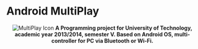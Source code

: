 Android MultiPlay
================

  <p align="center">
    <img src="https://raw.github.com/PWrGitHub194238/project2013-2014/master/Wiki%20files/README/MultiPlayChristmas.png" alt="MultiPlay Icon" />
 
  <b>
    A Programming project for University of Technology, academic year 2013/2014, semester V. Based on Android OS, multi-controller for PC via Bluetooth or Wi-Fi.
  </b>
</p>

